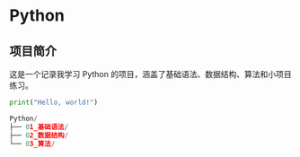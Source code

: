 # Python
## 项目简介

这是一个记录我学习 Python 的项目，涵盖了基础语法、数据结构、算法和小项目练习。

```python
print("Hello, world!")

Python/
├── 01_基础语法/
├── 02_数据结构/
└── 03_算法/
